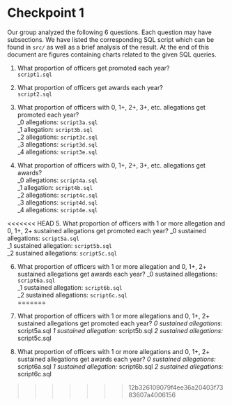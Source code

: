 # Checkpoint 1
Our group analyzed the following 6 questions. Each question may have subsections. We have listed the corresponding SQL script which can be found in `src/` as well as a brief analysis of the result. At the end of this document are figures containing charts related to the given SQL queries.

1. What proportion of officers get promoted each year?  
`script1.sql`

2. What proportion of officers get awards each year?  
`script2.sql`

3. What proportion of officers with 0, 1+, 2+, 3+, etc. allegations get promoted each year?  
_0 allegations: `script3a.sql`  
_1 allegation: `script3b.sql`  
_2 allegations: `script3c.sql`  
_3 allegations: `script3d.sql`  
_4 allegations: `script3e.sql`  

4. What proportion of officers with 0, 1+, 2+, 3+, etc. allegations get awards?  
_0 allegations: `script4a.sql`  
_1 allegation: `script4b.sql`  
_2 allegations: `script4c.sql`  
_3 allegations: `script4d.sql`  
_4 allegations: `script4e.sql`  

<<<<<<< HEAD
5. What proportion of officers with 1 or more allegation and 0, 1+, 2+ sustained allegations get promoted each year?
_0 sustained allegations: `script5a.sql`  
_1 sustained allegation: `script5b.sql`  
_2 sustained allegations: `script5c.sql`  

6. What proportion of officers with 1 or more allegation and 0, 1+, 2+ sustained allegations get awards each year?
_0 sustained allegations: `script6a.sql`  
_1 sustained allegation: `script6b.sql`  
_2 sustained allegations: `script6c.sql`  
=======
5. What proportion of officers with 1 or more allegations and 0, 1+, 2+ sustained allegations get promoted each year?
_0 sustained allegations:_ script5a.sql
_1 sustained allegation:_ script5b.sql
_2 sustained allegations:_ script5c.sql

6. What proportion of officers with 1 or more allegations and 0, 1+, 2+ sustained allegations get awards each year?
_0 sustained allegations:_ script6a.sql
_1 sustained allegation:_ script6b.sql
_2 sustained allegations:_ script6c.sql
>>>>>>> 12b326109079f4ee36a20403f7383607a4006156
